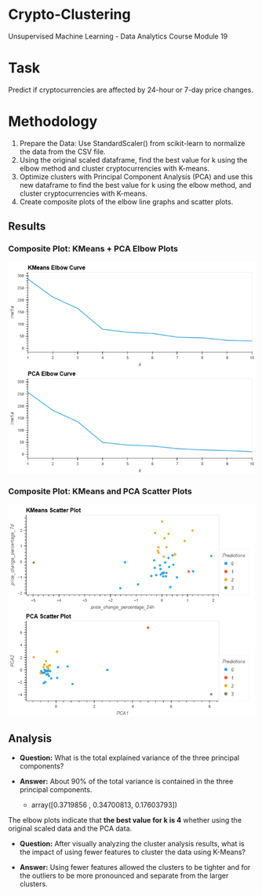 # Crypto-Clustering
Unsupervised Machine Learning - Data Analytics Course Module 19

# Task
Predict if cryptocurrencies are affected by 24-hour or 7-day price changes.

# Methodology
1. Prepare the Data: Use StandardScaler() from scikit-learn to normalize the data from the CSV file.
2. Using the original scaled dataframe, find the best value for k using the elbow method and cluster cryptocurrencies with K-means.
3. Optimize clusters with Principal Component Analysis (PCA) and use this new dataframe to find the best value for k using the elbow method, and cluster cryptocurrencies with K-means.
4. Create composite plots of the elbow line graphs and scatter plots.

## Results
### Composite Plot: KMeans + PCA Elbow Plots

![Composite Elbow Plots](Images/elbow_plot.png)

### Composite Plot: KMeans and PCA Scatter Plots

![Composite Scatter Plots](Images/scatter_plot.png)


## Analysis
- **Question:** What is the total explained variance of the three principal components?

- **Answer:** About 90% of the total variance is contained in the three principal components. 
   - array([0.3719856 , 0.34700813, 0.17603793])

The elbow plots indicate that **the best value for k is 4** whether using the original scaled data and the PCA data.

- **Question:** After visually analyzing the cluster analysis results, what is the impact of using fewer features to cluster the data using K-Means?
  
- **Answer:** Using fewer features allowed the clusters to be tighter and for the outliers to be more pronounced and separate from the larger clusters.
